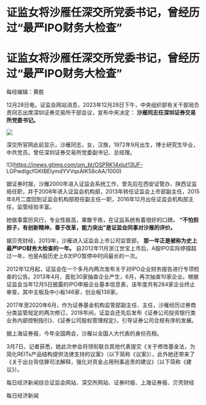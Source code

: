 # 证监女将沙雁任深交所党委书记，曾经历过“最严IPO财务大检查”

# 证监女将沙雁任深交所党委书记，曾经历过“最严IPO财务大检查”

每经编辑：黄胜

12月28日电，证监会网站消息，2023年12月28日下午，中央组织部有关干部局负责同志出席深圳证券交易所干部会议，宣布中央决定：
**沙雁同志任深圳证券交易所党委书记。**

![](https://inews.gtimg.com/om_bt/OLOFTvg3eyALRs4Nu6M0m0YhHMjnA0NCpcKiRGWrISN8sAA/1000)

深交所官网此前显示，沙雁同志，女，汉族，1972年9月出生，博士研究生毕业，中共党员。曾任深圳证券交易所党委副书记、总经理。

![](https://inews.gtimg.com/om_bt/OSPRK14xIut13UF-
LGPwdIgcfGKtBElymdYVVqxAIK58cAA/1000)

据证券时报，沙雁2000年进入证监会系统工作，曾先后在西安证管办、陕西证监局任职，并于2008年进入证监会机构部，2013年转任证监会上市部副主任，2015年8月二度回到证监会机构部担任副主任一职，2016年12月出任证监会机构部主任，监管经验丰富。

她做事雷厉风行，专业性极高，果敢干练，在证监系统有着很好的口碑。 **“不怕担担子，有创新精神，善于改革，能力突出”是证监会同事对沙雁的评价。**

据贝壳财经，2013年，沙雁进入证监会上市公司监管部， **那一年正是被称为史上最严IPO财务大检查的一年。**
自2012年11月浙江世宝上市后，A股IPO实际停摆超过一年，也是A股历史上8次IPO暂停中时间最长的一次。

2012年12月起，证监会在一个多月内两次发布关于对IPO企业财务报告进行专项检查的公告。2013年4月，首批30家抽查企业产生，6月，再次抽查10家企业。根据证监会当年12月5日披露的IPO申报企业基本信息表，该年度共有284家企业终止审查，其中主板及中小板146家，创业板138家。

2017年至2020年6月，作为证券基金机构监管部副主任、主任，沙雁经历过券商分类监管规定的两次修订。2018年间，证监会还先后发布《证券公司投资银行类业务内部控制指引》、《证券公司股权管理规定》，引导证券公司合规有序的发展。

据上海证券报，今年全国两会，沙雁以全国人大代表的身份亮相。

3月7日，记者获悉，她此次参会将领衔联合其他代表提交《关于修改基金法，为简化REITs产品结构提供法律支持的议案》（以下简称《议案》），此外她还带来了《关于出台背信罪司法解释，强化对资金占用刑事追责的建议》（以下简称《建议》）。

每日经济新闻综合证监会网站、深交所网站、证券时报、上海证券报、贝壳财经

每日经济新闻

